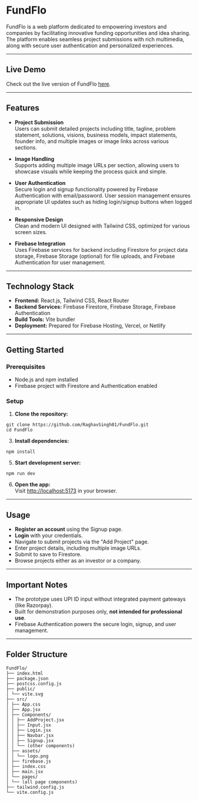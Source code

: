 # FundFlo

FundFlo is a web platform dedicated to empowering investors and companies by facilitating innovative funding opportunities and idea sharing. The platform enables seamless project submissions with rich multimedia, along with secure user authentication and personalized experiences.


---
## Live Demo

Check out the live version of FundFlo [here]((https://fund-flo.netlify.app/)).

---

## Features

- **Project Submission**  
  Users can submit detailed projects including title, tagline, problem statement, solutions, visions, business models, impact statements, founder info, and multiple images or image links across various sections.

- **Image Handling**  
  Supports adding multiple image URLs per section, allowing users to showcase visuals while keeping the process quick and simple.  

- **User Authentication**  
  Secure login and signup functionality powered by Firebase Authentication with email/password. User session management ensures appropriate UI updates such as hiding login/signup buttons when logged in.

- **Responsive Design**  
  Clean and modern UI designed with Tailwind CSS, optimized for various screen sizes.

- **Firebase Integration**  
  Uses Firebase services for backend including Firestore for project data storage, Firebase Storage (optional) for file uploads, and Firebase Authentication for user management.

---

## Technology Stack

- **Frontend:** React.js, Tailwind CSS, React Router  
- **Backend Services:** Firebase Firestore, Firebase Storage, Firebase Authentication  
- **Build Tools:** Vite bundler  
- **Deployment:** Prepared for Firebase Hosting, Vercel, or Netlify

---

## Getting Started

### Prerequisites
- Node.js and npm installed
- Firebase project with Firestore and Authentication enabled

### Setup

1. **Clone the repository:**
```
git clone https://github.com/RaghavSingh01/FundFlo.git
cd FundFlo
```

3. **Install dependencies:**
```
npm install
```

5. **Start development server:**
```
npm run dev
```

6. **Open the app:**  
Visit [http://localhost:5173](http://localhost:5173) in your browser.

---

## Usage

- **Register an account** using the Signup page.  
- **Login** with your credentials.  
- Navigate to submit projects via the "Add Project" page.  
- Enter project details, including multiple image URLs.  
- Submit to save to Firestore.  
- Browse projects either as an investor or a company.

---

## Important Notes

- The prototype uses UPI ID input without integrated payment gateways (like Razorpay).  
- Built for demonstration purposes only, **not intended for professional use**.
- Firebase Authentication powers the secure login, signup, and user management.

---

## Folder Structure

```
FundFlo/
├── index.html
├── package.json
├── postcss.config.js
├── public/
│ └── vite.svg
├── src/
│ ├── App.css
│ ├── App.jsx
│ ├── Components/
│ │ ├── AddProject.jsx
│ │ ├── Input.jsx
│ │ ├── Login.jsx
│ │ ├── Navbar.jsx
│ │ ├── Signup.jsx
│ │ └── (other components)
│ ├── assets/
│ │ └── logo.png
│ ├── firebase.js
│ ├── index.css
│ ├── main.jsx
│ └── pages/
│ └── (all page components)
├── tailwind.config.js
└── vite.config.js

```
